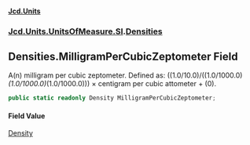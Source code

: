 #### [Jcd.Units](index.md 'index')
### [Jcd.Units.UnitsOfMeasure.SI](Jcd.Units.UnitsOfMeasure.SI.md 'Jcd.Units.UnitsOfMeasure.SI').[Densities](Densities.md 'Jcd.Units.UnitsOfMeasure.SI.Densities')

## Densities.MilligramPerCubicZeptometer Field

A(n) milligram per cubic zeptometer. Defined as: ((1.0/10.0)/((1.0/1000.0)*(1.0/1000.0)*(1.0/1000.0))) × centigram per cubic attometer + (0).

```csharp
public static readonly Density MilligramPerCubicZeptometer;
```

#### Field Value
[Density](Density.md 'Jcd.Units.UnitTypes.Density')
